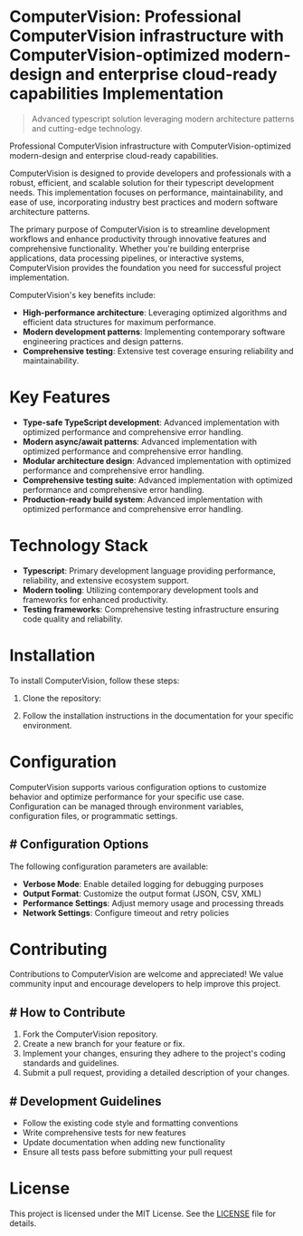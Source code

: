 <!-- fallback_ComputerVision_20250824113650_59730 -->

# ComputerVision: Professional ComputerVision infrastructure with ComputerVision-optimized modern-design and enterprise cloud-ready capabilities Implementation
> Advanced typescript solution leveraging modern architecture patterns and cutting-edge technology.

Professional ComputerVision infrastructure with ComputerVision-optimized modern-design and enterprise cloud-ready capabilities.

ComputerVision is designed to provide developers and professionals with a robust, efficient, and scalable solution for their typescript development needs. This implementation focuses on performance, maintainability, and ease of use, incorporating industry best practices and modern software architecture patterns.

The primary purpose of ComputerVision is to streamline development workflows and enhance productivity through innovative features and comprehensive functionality. Whether you're building enterprise applications, data processing pipelines, or interactive systems, ComputerVision provides the foundation you need for successful project implementation.

ComputerVision's key benefits include:

* **High-performance architecture**: Leveraging optimized algorithms and efficient data structures for maximum performance.
* **Modern development patterns**: Implementing contemporary software engineering practices and design patterns.
* **Comprehensive testing**: Extensive test coverage ensuring reliability and maintainability.

# Key Features

* **Type-safe TypeScript development**: Advanced implementation with optimized performance and comprehensive error handling.
* **Modern async/await patterns**: Advanced implementation with optimized performance and comprehensive error handling.
* **Modular architecture design**: Advanced implementation with optimized performance and comprehensive error handling.
* **Comprehensive testing suite**: Advanced implementation with optimized performance and comprehensive error handling.
* **Production-ready build system**: Advanced implementation with optimized performance and comprehensive error handling.

# Technology Stack

* **Typescript**: Primary development language providing performance, reliability, and extensive ecosystem support.
* **Modern tooling**: Utilizing contemporary development tools and frameworks for enhanced productivity.
* **Testing frameworks**: Comprehensive testing infrastructure ensuring code quality and reliability.

# Installation

To install ComputerVision, follow these steps:

1. Clone the repository:


2. Follow the installation instructions in the documentation for your specific environment.

# Configuration

ComputerVision supports various configuration options to customize behavior and optimize performance for your specific use case. Configuration can be managed through environment variables, configuration files, or programmatic settings.

## # Configuration Options

The following configuration parameters are available:

* **Verbose Mode**: Enable detailed logging for debugging purposes
* **Output Format**: Customize the output format (JSON, CSV, XML)
* **Performance Settings**: Adjust memory usage and processing threads
* **Network Settings**: Configure timeout and retry policies

# Contributing

Contributions to ComputerVision are welcome and appreciated! We value community input and encourage developers to help improve this project.

## # How to Contribute

1. Fork the ComputerVision repository.
2. Create a new branch for your feature or fix.
3. Implement your changes, ensuring they adhere to the project's coding standards and guidelines.
4. Submit a pull request, providing a detailed description of your changes.

## # Development Guidelines

* Follow the existing code style and formatting conventions
* Write comprehensive tests for new features
* Update documentation when adding new functionality
* Ensure all tests pass before submitting your pull request

# License

This project is licensed under the MIT License. See the [LICENSE](https://github.com/Jennifercruz23/ComputerVision/blob/main/LICENSE) file for details.
